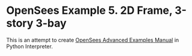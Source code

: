 # OpenSees Example 5. 2D Frame, 3-story 3-bay

This is an attempt to create [OpenSees Advanced Examples Manual](https://opensees.berkeley.edu/wiki/index.php/Examples_Manual) in Python Interpreter.
